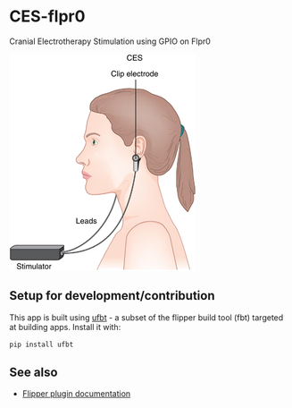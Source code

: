 # CES-flpr0
Cranial Electrotherapy Stimulation using GPIO on Flpr0

![Description](images/Cranial-electric-stimulation.jpg)

## Setup for development/contribution

This app is built using [ufbt](https://pypi.org/project/ufbt/) - a subset of the flipper build tool (fbt) targeted at building apps. Install it with:

```bash
pip install ufbt
```

## See also

* [Flipper plugin documentation](https://github.com/flipperdevices/flipperzero-firmware/tree/dev/documentation)
